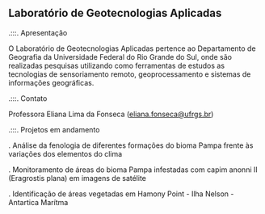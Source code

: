 ## Laboratório de Geotecnologias Aplicadas

.:::. Apresentação

O Laboratório de Geotecnologias Aplicadas pertence ao Departamento de Geografia da Universidade Federal do Rio Grande do Sul, onde são realizadas pesquisas utilizando como ferramentas de estudos as tecnologias de sensoriamento remoto, geoprocessamento e sistemas de informações geográficas.

.:::. Contato

Professora Eliana Lima da Fonseca (eliana.fonseca@ufrgs.br)


.:::. Projetos em andamento

. Análise da fenologia de diferentes formações do bioma Pampa frente às variações dos elementos do clima

. Monitoramento de áreas do bioma Pampa infestadas com capim anonni II (Eragrostis plana) em imagens de satélite

. Identificação de áreas vegetadas em Hamony Point - Ilha Nelson - Antartica Marítma

